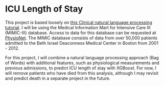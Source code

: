 # ICU Length of Stay

This project is based loosely on [this Clinical natural language processing tutorial](https://blog.insightdatascience.com/introduction-to-clinical-natural-language-processing-c563b773053f). I will be using the Medical Information Mart for Intensive Care III (MIMIC-III) database. Access to data for this database can be requested at [PhysioNet](https://mimic.physionet.org/gettingstarted/access/). The MIMIC database consists of data from over 50,000 patients admitted to the Beth Israel Deaconness Medical Center in Boston from 2001 - 2012. 

For this project, I will combine a natural language processing approach (Bag of Words) with additional features, such as physiological measurements and previous admissions, to predict ICU length of stay with XGBoost. For now, I will remove patients who have died from this analysis, although I may revisit and predict death in a separate project in the future. 
